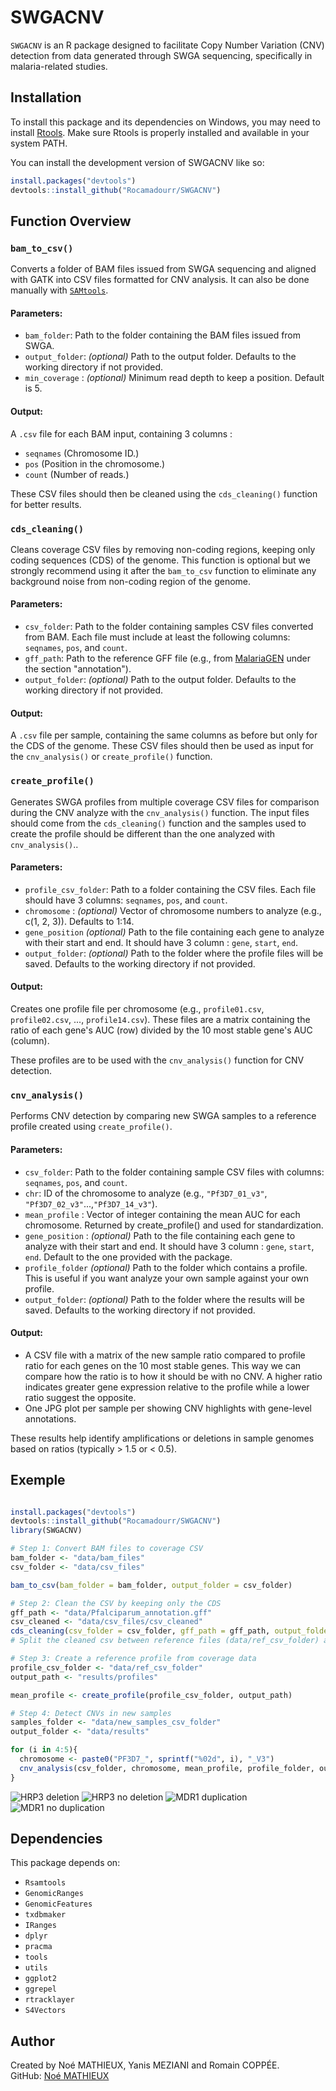 
# SWGACNV

`SWGACNV` is an R package designed to facilitate Copy Number Variation (CNV) detection from data 
generated through SWGA sequencing, specifically in malaria-related studies. 

## Installation

To install this package and its dependencies on Windows, you may need to install [Rtools](https://cran.r-project.org/bin/windows/Rtools/).
Make sure Rtools is properly installed and available in your system PATH.

You can install the development version of SWGACNV like so:

``` r
install.packages("devtools")
devtools::install_github("Rocamadourr/SWGACNV")

```


## Function Overview

### `bam_to_csv()`

Converts a folder of BAM files issued from SWGA sequencing and aligned with GATK into CSV files formatted for CNV analysis.
It can also be done manually with [`SAMtools`](http://www.htslib.org/).

#### **Parameters:**

- `bam_folder`: Path to the folder containing the BAM files issued from SWGA.
- `output_folder`: *(optional)* Path to the output folder. Defaults to the working directory if not provided.
- `min_coverage` : *(optional)* Minimum read depth to keep a position. Default is 5.

#### **Output:**

A `.csv` file for each BAM input, containing 3 columns :
- `seqnames` (Chromosome ID.)
- `pos` (Position in the chromosome.)
- `count` (Number of reads.)

These CSV files should then be cleaned using the `cds_cleaning()` function for better results.

### `cds_cleaning()`

Cleans coverage CSV files by removing non-coding regions, keeping only coding sequences (CDS) of the genome.
This function is optional but we strongly recommend using it after the `bam_to_csv` function to eliminate any background noise from non-coding region of the genome.

#### **Parameters:**

- `csv_folder`: Path to the folder containing samples CSV files converted from BAM. Each file must include at least the following columns: `seqnames`, `pos`, and `count`.
- `gff_path`: Path to the reference GFF file (e.g., from [MalariaGEN](https://www.malariagen.net/data_package/open-dataset-plasmodium-falciparum-v70/) under the section "annotation").
- `output_folder`: *(optional)* Path to the output folder. Defaults to the working directory if not provided.

#### **Output:**

A `.csv` file per sample, containing the same columns as before but only for the CDS of the genome.
These CSV files should then be used as input for the `cnv_analysis()` or `create_profile()` function.

### `create_profile()`

Generates SWGA profiles from multiple coverage CSV files for comparison during the CNV analyze with the `cnv_analysis()` function.
The input files should come from the `cds_cleaning()` function and the samples used to create the profile should be different than the one analyzed with `cnv_analysis()`..

#### **Parameters:**

- `profile_csv_folder`: Path to a folder containing the CSV files. Each file should have 3 columns: `seqnames`, `pos`, and `count`.
- `chromosome` : *(optional)* Vector of chromosome numbers to analyze (e.g., c(1, 2, 3)). Defaults to 1:14.
- `gene_position` *(optional)* Path to the file containing each gene to analyze with their start and end. It should have 3 column : `gene`, `start`, `end`.
- `output_folder`: *(optional)* Path to the folder where the profile files will be saved. Defaults to the working directory if not provided.

#### **Output:**

Creates one profile file per chromosome (e.g., `profile01.csv`, `profile02.csv`, ..., `profile14.csv`).
These files are a matrix containing the ratio of each gene's AUC (row) divided by the 10 most stable gene's AUC (column).


These profiles are to be used with the `cnv_analysis()` function for CNV detection.


### `cnv_analysis()`

Performs CNV detection by comparing new SWGA samples to a reference profile created using `create_profile()`.

#### **Parameters:**

- `csv_folder`: Path to the folder containing sample CSV files with columns: `seqnames`, `pos`, and `count`.
- `chr`: ID of the chromosome to analyze (e.g., `"Pf3D7_01_v3"`, `"Pf3D7_02_v3"`...,`"Pf3D7_14_v3"`).
- `mean_profile` : Vector of integer containing the mean AUC for each chromosome. Returned by create_profile() and used for standardization.
- `gene_position` : *(optional)* Path to the file containing each gene to analyze with their start and end. It should have 3 column : `gene`, `start`, `end`. Default to the one provided with the package.
- `profile_folder` *(optional)* Path to the folder which contains a profile. This is useful if you want analyze your own sample against your own profile.
- `output_folder`: *(optional)* Path to the folder where the results will be saved. Defaults to the working directory if not provided.

#### **Output:**

- A CSV file with a matrix of the new sample ratio compared to profile ratio for each genes on the 10 most stable genes.
  This way we can compare how the ratio is to how it should be with no CNV.
  A higher ratio indicates greater gene expression relative to the profile while a lower ratio suggest the opposite.
- One JPG plot per sample per showing CNV highlights with gene-level annotations.

These results help identify amplifications or deletions in sample genomes based on ratios (typically > 1.5 or < 0.5).


## Exemple

```r

install.packages("devtools")
devtools::install_github("Rocamadourr/SWGACNV")
library(SWGACNV)

# Step 1: Convert BAM files to coverage CSV
bam_folder <- "data/bam_files"
csv_folder <- "data/csv_files"

bam_to_csv(bam_folder = bam_folder, output_folder = csv_folder)

# Step 2: Clean the CSV by keeping only the CDS
gff_path <- "data/Pfalciparum_annotation.gff"
csv_cleaned <- "data/csv_files/csv_cleaned"
cds_cleaning(csv_folder = csv_folder, gff_path = gff_path, output_folder = csv_cleaned)
# Split the cleaned csv between reference files (data/ref_csv_folder) and the one you want to analyse (data/new_samples_csv_folder).

# Step 3: Create a reference profile from coverage data
profile_csv_folder <- "data/ref_csv_folder"
output_path <- "results/profiles"

mean_profile <- create_profile(profile_csv_folder, output_path)

# Step 4: Detect CNVs in new samples
samples_folder <- "data/new_samples_csv_folder"
output_folder <- "data/results"

for (i in 4:5){
  chromosome <- paste0("PF3D7_", sprintf("%02d", i), "_V3")
  cnv_analysis(csv_folder, chromosome, mean_profile, profile_folder, output_folder)
}

```
![HRP3 deletion](images/DEL_HRP3.png)
![HRP3 no deletion](images/NORMAL_HRP3.png)
![MDR1 duplication](images/DUP_MDR1.png)
![MDR1 no duplication](images/NORMAL_MDR1.png)





## Dependencies

This package depends on:

- `Rsamtools`
- `GenomicRanges`
- `GenomicFeatures`
- `txdbmaker`
- `IRanges`
- `dplyr`
- `pracma`
- `tools`
- `utils`
- `ggplot2`
- `ggrepel`
- `rtracklayer`
-	`S4Vectors`

## Author

Created by Noé MATHIEUX, Yanis MEZIANI and Romain COPPÉE.  
GitHub: [Noé MATHIEUX](https://github.com/noemathieux)
